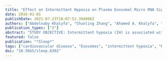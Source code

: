 ```yaml
---
title: "Effect on Intermittent Hypoxia on Plasma Exosomal Micro RNA Signature and Endothelial Function in Healthy Adults"
date: 2016-01-01
publishDate: 2021-07-23T18:07:52.394906Z
authors: ["Abdelnaby Khalyfa", "Chunling Zhang", "Ahamed A. Khalyfa", "Glen E. Foster", "Andrew E. Beaudin", "Jorge Andrade", "Patrick J. Hanly", "Marc J. Poulin", "David Gozal"]
publication_types: ["2"]
abstract: "STUDY OBJECTIVE: Intermittent hypoxia (IH) is associated with increased risk of cardiovascular disease. Exosomes are secreted by most cell types and released in biological fluids, including plasma, and play a role in modifying the functional phenotype of target cells. Using an experimental human model of IH, we investigated potential exosome-derived biomarkers of IH-induced vascular dysfunction. METHODS: Ten male volunteers were exposed to room air (D0), IH (6 h/day) for 4 days (D4) and allowed to recover for 4 days (D8). Circulating plasma exosomes were isolated and incubated with human endothelial monolayer cultures for impedance measurements and RNA extracted and processed with messenger RNA (mRNA) arrays to identify gene targets. In addition, immunofluorescent assessments of endothelial nitric oxide synthase (eNOS) mRNA expression, ICAM-1 cellular distribution were conducted. RESULTS: Plasma exosomal micro RNAs (miRNAs) were profiled. D4 exosomes, primarily from endothelial sources, disrupted impedance levels compared to D0 and D8. ICAM-1 expression was markedly upregulated in endothelial cells exposed to D4 exosomes along with significant reductions in eNOS expression. Microarray approaches identified a restricted and further validated signature of exosomal miRNAs in D4 exosomes, and mRNA arrays revealed putative endothelial gene target pathways. CONCLUSIONS: In humans, intermittent hypoxia alters exosome cargo in the circulation which promotes increased permeability and dysfunction of endothelial cells in vitro. A select number of circulating exosomal miRNAs may play important roles in the cardiovascular dysfunction associated with OSA by targeting specific effector pathways."
featured: false
publication: "*Sleep*"
tags: ["cardiovascular disease", "Exosomes", "intermittent hypoxia", "Reference Values", "Hypoxia", "Humans", "endothelium", "exosomes", "experimental human model", "sleep apnea", "Adult", "Male", "Biomarkers", "Cardiovascular Diseases", "circulating miRNAs", "Endothelial Cells", "Endothelium", "Vascular", "healthy human volunteers", "In Vitro Techniques", "Intercellular Adhesion Molecule-1", "MicroRNAs", "Nitric Oxide Synthase Type III", "Real-Time Polymerase Chain Reaction", "RNA", "Messenger", "Sleep Apnea", "Obstructive", "Up-Regulation"]
doi: "10.5665/sleep.6302"
---
```


